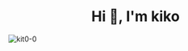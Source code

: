 <h1 align="center">Hi 👋, I'm kiko</h1>


<p align="left"> <img src="https://komarev.com/ghpvc/?username=kit0-0&label=Profile%20views&color=0e75b6&style=flat" alt="kit0-0" /> </p>

        


<!--
**kit0-0/kit0-0** is a ✨ _special_ ✨ repository because its `README.md` (this file) appears on your GitHub profile.

Here are some ideas to get you started:

- 🔭 I’m currently working on ...
- 🌱 I’m currently learning ...
- 👯 I’m looking to collaborate on ...
- 🤔 I’m looking for help with ...
- 💬 Ask me about ...
- 📫 How to reach me: ...
- 😄 Pronouns: ...
- ⚡ Fun fact: ...
-->
